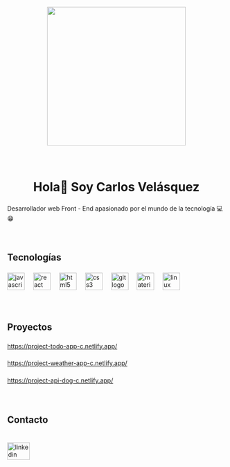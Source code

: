 <br clear="both">

<div align="center">
  <img height="320" src="https://images.pexels.com/photos/270348/pexels-photo-270348.jpeg?auto=compress&cs=tinysrgb&w=1260&h=750&dpr=1"  />
</div>

###

<br clear="both">

<h1 align="center">Hola👋 Soy Carlos Velásquez</h1>

###

<p align="left">Desarrollador web Front - End apasionado por el mundo de la tecnología 💻😁</p>

###

<br clear="both">

<h2 align="left">Tecnologías</h2>

###

<div align="left">
  <img src="https://cdn.jsdelivr.net/gh/devicons/devicon/icons/javascript/javascript-original.svg" height="40" alt="javascript logo"  />
  <img width="12" />
  <img src="https://cdn.jsdelivr.net/gh/devicons/devicon/icons/react/react-original.svg" height="40" alt="react logo"  />
  <img width="12" />
  <img src="https://cdn.jsdelivr.net/gh/devicons/devicon/icons/html5/html5-original.svg" height="40" alt="html5 logo"  />
  <img width="12" />
  <img src="https://cdn.jsdelivr.net/gh/devicons/devicon/icons/css3/css3-original.svg" height="40" alt="css3 logo"  />
  <img width="12" />
  <img src="https://cdn.jsdelivr.net/gh/devicons/devicon/icons/git/git-original.svg" height="40" alt="git logo"  />
  <img width="12" />
  <img src="https://cdn.jsdelivr.net/gh/devicons/devicon/icons/materialui/materialui-original.svg" height="40" alt="materialui logo"  />
  <img width="12" />
  <img src="https://cdn.jsdelivr.net/gh/devicons/devicon/icons/linux/linux-original.svg" height="40" alt="linux logo"  />
</div>

###

<br clear="both">

<h2 align="left">Proyectos</h2>

###

<a align="left">https://project-todo-app-c.netlify.app/</a>

###

<a align="left">https://project-weather-app-c.netlify.app/</a>

###

<a align="left">https://project-api-dog-c.netlify.app/</a>

###

<br clear="both">

<h2 align="left">Contacto</h2>

###

<br clear="both">

<div align="left">
  <a href="www.linkedin.com/in/carlos-velásquez-078853233" target="_blank">
    <img src="https://raw.githubusercontent.com/maurodesouza/profile-readme-generator/master/src/assets/icons/social/linkedin/default.svg" width="52" height="40" alt="linkedin logo"  />
  </a>
</div>

###

###
